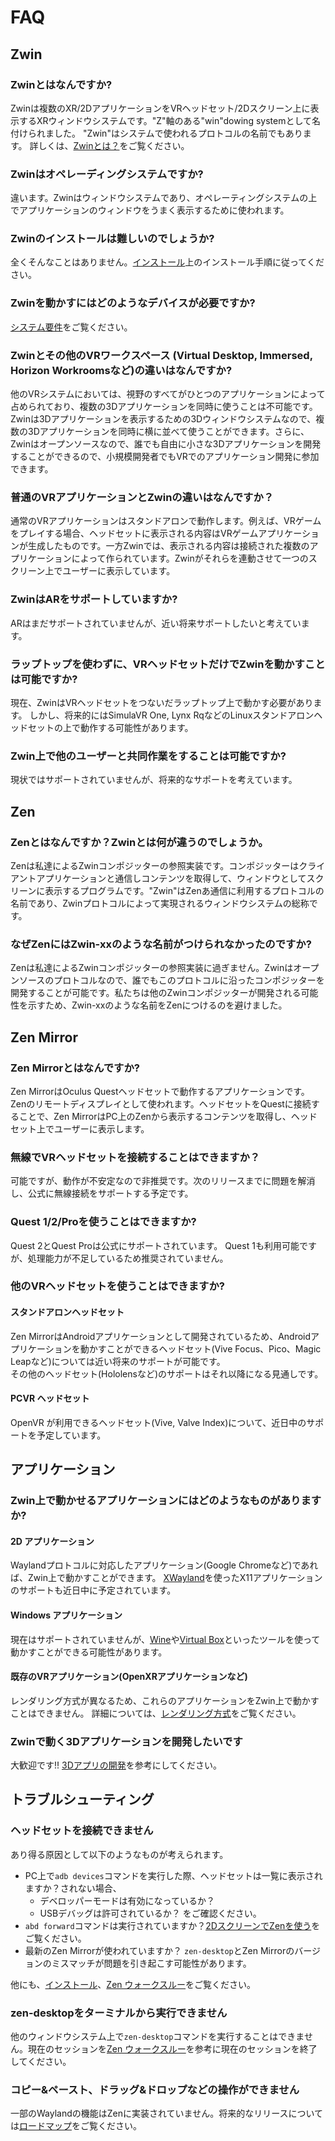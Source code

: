 # FAQ

## Zwin
### Zwinとはなんですか?
Zwinは複数のXR/2DアプリケーションをVRヘッドセット/2Dスクリーン上に表示するXRウィンドウシステムです。"Z"軸のある"win"dowing systemとして名付けられました。
"Zwin"はシステムで使われるプロトコルの名前でもあります。
詳しくは、[Zwinとは？](/ja/what_is_it/what_is_zwin)をご覧ください。

### Zwinはオペレーディングシステムですか?
違います。Zwinはウィンドウシステムであり、オペレーティングシステムの上でアプリケーションのウィンドウをうまく表示するために使われます。

### Zwinのインストールは難しいのでしょうか?
全くそんなことはありません。[インストール](/ja/getting_started/installation)上のインストール手順に従ってください。

### Zwinを動かすにはどのようなデバイスが必要ですか?
[システム要件](/ja/getting_started/system_requirements)をご覧ください。

### Zwinとその他のVRワークスペース (Virtual Desktop, Immersed, Horizon Workroomsなど)の違いはなんですか?
他のVRシステムにおいては、視野のすべてがひとつのアプリケーションによって占められており、複数の3Dアプリケーションを同時に使うことは不可能です。Zwinは3Dアプリケーションを表示するための3Dウィンドウシステムなので、複数の3Dアプリケーションを同時に横に並べて使うことができます。さらに、Zwinはオープンソースなので、誰でも自由に小さな3Dアプリケーションを開発することができるので、小規模開発者でもVRでのアプリケーション開発に参加できます。

### 普通のVRアプリケーションとZwinの違いはなんですか？
通常のVRアプリケーションはスタンドアロンで動作します。例えば、VRゲームをプレイする場合、ヘッドセットに表示される内容はVRゲームアプリケーションが生成したものです。一方Zwinでは、表示される内容は接続された複数のアプリケーションによって作られています。Zwinがそれらを連動させて一つのスクリーン上でユーザーに表示しています。

### ZwinはARをサポートしていますか?
ARはまだサポートされていませんが、近い将来サポートしたいと考えています。

### ラップトップを使わずに、VRヘッドセットだけでZwinを動かすことは可能ですか?
現在、ZwinはVRヘッドセットをつないだラップトップ上で動かす必要があります。
しかし、将来的にはSimulaVR One, Lynx RqなどのLinuxスタンドアロンヘッドセットの上で動作する可能性があります。

### Zwin上で他のユーザーと共同作業をすることは可能ですか?
現状ではサポートされていませんが、将来的なサポートを考えています。


## Zen
### Zenとはなんですか？Zwinとは何が違うのでしょうか。
Zenは私達によるZwinコンポジッターの参照実装です。コンポジッターはクライアントアプリケーションと通信しコンテンツを取得して、ウィンドウとしてスクリーンに表示するプログラムです。"Zwin"はZenあ通信に利用するプロトコルの名前であり、Zwinプロトコルによって実現されるウィンドウシステムの総称です。

### なぜZenにはZwin-xxのような名前がつけられなかったのですか?
Zenは私達によるZwinコンポジッターの参照実装に過ぎません。Zwinはオープンソースのプロトコルなので、誰でもこのプロトコルに沿ったコンポジッターを開発することが可能です。私たちは他のZwinコンポジッターが開発される可能性を示すため、Zwin-xxのような名前をZenにつけるのを避けました。

## Zen Mirror
### Zen Mirrorとはなんですか?
Zen MirrorはOculus Questヘッドセットで動作するアプリケーションです。Zenのリモートディスプレイとして使われます。ヘッドセットをQuestに接続することで、Zen MirrorはPC上のZenから表示するコンテンツを取得し、ヘッドセット上でユーザーに表示します。

### 無線でVRヘッドセットを接続することはできますか？
可能ですが、動作が不安定なので非推奨です。次のリリースまでに問題を解消し、公式に無線接続をサポートする予定です。

### Quest 1/2/Proを使うことはできますか?
Quest 2とQuest Proは公式にサポートされています。 Quest 1も利用可能ですが、処理能力が不足しているため推奨されていません。

### 他のVRヘッドセットを使うことはできますか?
#### スタンドアロンヘッドセット
Zen MirrorはAndroidアプリケーションとして開発されているため、Androidアプリケーションを動かすことができるヘッドセット(Vive Focus、Pico、Magic Leapなど)については近い将来のサポートが可能です。  
その他のヘッドセット(Hololensなど)のサポートはそれ以降になる見通しです。

#### PCVR ヘッドセット
OpenVR が利用できるヘッドセット(Vive, Valve Index)について、近日中のサポートを予定しています。


## アプリケーション
### Zwin上で動かせるアプリケーションにはどのようなものがありますか?

#### 2D アプリケーション
Waylandプロトコルに対応したアプリケーション(Google Chromeなど)であれば、Zwin上で動かすことができます。
[XWayland](https://wayland.freedesktop.org/xserver.html)を使ったX11アプリケーションのサポートも近日中に予定されています。

#### Windows アプリケーション
現在はサポートされていませんが、[Wine](https://gitlab.winehq.org/wine/wine)や[Virtual Box](https://www.virtualbox.org/)といったツールを使って動かすことができる可能性があります。

#### 既存のVRアプリケーション(OpenXRアプリケーションなど)
レンダリング方式が異なるため、これらのアプリケーションをZwin上で動かすことはできません。
詳細については、[レンダリング方式](/ja/what_is_it/rendering_scheme)をご覧ください。

### Zwinで動く3Dアプリケーションを開発したいです
大歓迎です!! [3Dアプリの開発](/ja/getting_started/3d_app_development)を参考にしてください。


## トラブルシューティング

### ヘッドセットを接続できません
あり得る原因として以下のようなものが考えられます。
- PC上で`adb devices`コマンドを実行した際、ヘッドセットは一覧に表示されますか？されない場合、
  - デベロッパーモードは有効になっているか？
  - USBデバッグは許可されているか？
  をご確認ください。
- `abd forward`コマンドは実行されていますか？[2DスクリーンでZenを使う](/ja/getting_started/zen_walkthrough#2dスクリーンでzenを使う)をご覧ください。
- 最新のZen Mirrorが使われていますか？ `zen-desktop`とZen Mirrorのバージョンのミスマッチが問題を引き起こす可能性があります。

他にも、[インストール](/ja/getting_started/installation)、[Zen ウォークスルー](/ja/getting_started/zen_walkthrough)をご覧ください。

### zen-desktopをターミナルから実行できません
他のウィンドウシステム上で`zen-desktop`コマンドを実行することはできません。現在のセッションを[Zen ウォークスルー](/ja/getting_started/zen_walkthrough#2dスクリーンでzenを使う)を参考に現在のセッションを終了してください。

### コピー&ペースト、ドラッグ&ドロップなどの操作ができません
一部のWaylandの機能はZenに実装されていません。将来的なリリースについては[ロードマップ](/ja/roadmap)をご覧ください。
